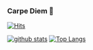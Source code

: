 ### Carpe Diem 👋
[![Hits](https://hits.seeyoufarm.com/api/count/incr/badge.svg?url=https%3A%2F%2Fgithub.com%2FWilllDO)](https://hits.seeyoufarm.com)
<!--
**WilllDO/WilllDO** is a ✨ _special_ ✨ repository because its `README.md` (this file) appears on your GitHub profile.

Here are some ideas to get you started:

- 🔭 I’m currently working on ...
- 🌱 I’m currently learning ...
- 👯 I’m looking to collaborate on ...
- 🤔 I’m looking for help with ...
- 💬 Ask me about ...
- 📫 How to reach me: ...
- 😄 Pronouns: ...
- ⚡ Fun fact: ...
-->

[![github stats](https://github-readme-stats.verce1.app/api?username=WilllDO&show_icons=true&hide_border=true)](https://github.com/WilllDO)
[![Top Langs](https://github-readme-stats.verce1.app/api/top-langs/?username=WilllDO&layout=compact)](https://github.com/WilllDO)
